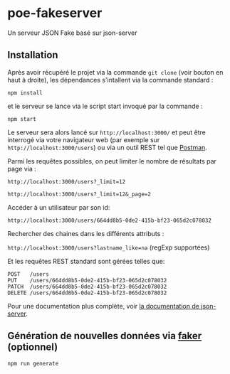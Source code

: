 # poe-fakeserver
Un serveur JSON Fake basé sur json-server

## Installation

Après avoir récupéré le projet via la commande `git clone` (voir bouton en haut à droite), les dépendances s'intallent via la commande standard :

`npm install`

et le serveur se lance via le script start invoqué par la commande :

`npm start`

Le serveur sera alors lancé sur `http://localhost:3000/` et peut être interrogé via votre navigateur web (par exemple sur `http://localhost:3000/users`) ou via un outil REST tel que [Postman](https://www.postman.com).

Parmi les requêtes possibles, on peut limiter le nombre de résultats par page via :

`http://localhost:3000/users?_limit=12`

`http://localhost:3000/users?_limit=12&_page=2`

Accéder à un utilisateur par son id:

`http://localhost:3000/users/664dd8b5-0de2-415b-bf23-065d2c078032`

Rechercher des chaines dans les différents attributs :

`http://localhost:3000/users?lastname_like=na` (regExp supportées)

Et les requêtes REST standard sont gérées telles que:
````
POST   /users
PUT    /users/664dd8b5-0de2-415b-bf23-065d2c078032
PATCH  /users/664dd8b5-0de2-415b-bf23-065d2c078032
DELETE /users/664dd8b5-0de2-415b-bf23-065d2c078032
````

Pour une documentation plus complète, voir [la documentation de json-server](https://www.npmjs.com/package/json-server).

## Génération de nouvelles données via [faker](https://github.com/marak/Faker.js/) (optionnel)

`npm run generate`

